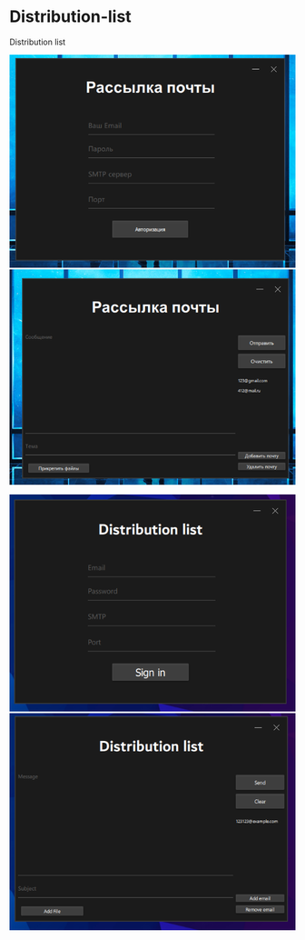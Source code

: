 # Distribution-list
Distribution list


![alt text](https://github.com/maximus1205/Distribution-list/blob/main/Screenshot_14.png?raw=true)
![alte](https://github.com/maximus1205/Distribution-list/blob/main/Screenshot_15.png?raw=true)

![alte](https://github.com/maximus1205/Distribution-list/blob/main/Screenshot_26.png?raw=true)
![alte](https://github.com/maximus1205/Distribution-list/blob/main/Screenshot_27.png?raw=true)
